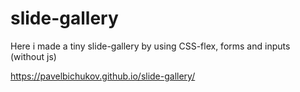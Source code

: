 # slide-gallery

Here i made a tiny slide-gallery by using CSS-flex, forms and inputs (without js)

https://pavelbichukov.github.io/slide-gallery/

